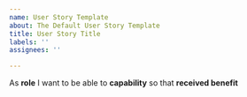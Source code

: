 ```yaml
---
name: User Story Template
about: The Default User Story Template
title: User Story Title
labels: ''
assignees: ''

---
```


As **role** I want to be able to **capability** so that **received benefit**
